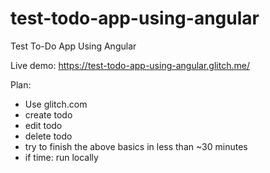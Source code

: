 # test-todo-app-using-angular
Test To-Do App Using Angular

Live demo: https://test-todo-app-using-angular.glitch.me/

Plan:
- Use glitch.com
- create todo
- edit todo
- delete todo
- try to finish the above basics in less than ~30 minutes
- if time: run locally
